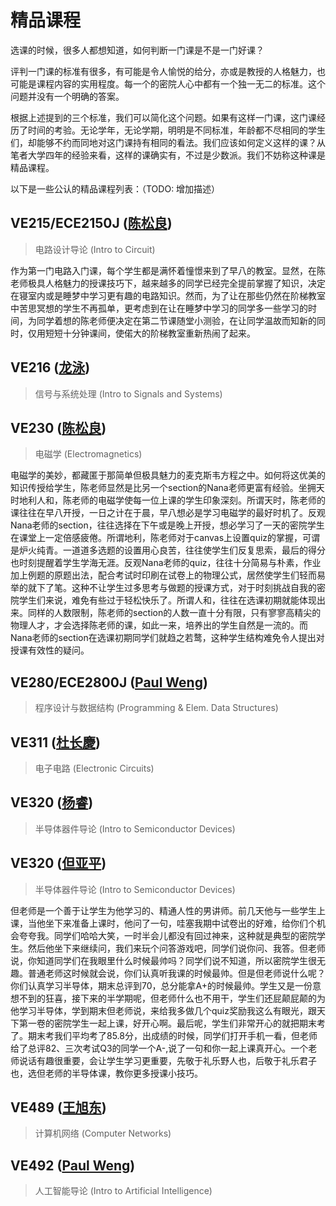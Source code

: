 # 精品课程

选课的时候，很多人都想知道，如何判断一门课是不是一门好课？

评判一门课的标准有很多，有可能是令人愉悦的给分，亦或是教授的人格魅力，也可能是课程内容的实用程度。每一个的密院人心中都有一个独一无二的标准。这个问题并没有一个明确的答案。

根据上述提到的三个标准，我们可以简化这个问题。如果有这样一门课，这门课经历了时间的考验。无论学年，无论学期，明明是不同标准，年龄都不尽相同的学生们，却能够不约而同地对这门课持有相同的看法。我们应该如何定义这样的课？从笔者大学四年的经验来看，这样的课确实有，不过是少数派。我们不妨称这种课是精品课程。

以下是一些公认的精品课程列表：（TODO: 增加描述）

## VE215/ECE2150J ([陈松良](https://www.ji.sjtu.edu.cn/cn/about/faculty-staff/faculty-directory/faculty-detail/83/))
> 电路设计导论 (Intro to Circuit)

作为第一门电路入门课，每个学生都是满怀着憧憬来到了早八的教室。显然，在陈老师极具人格魅力的授课技巧下，越来越多的同学已经完全提前掌握了知识，决定在寝室内或是睡梦中学习更有趣的电路知识。然而，为了让在那些仍然在阶梯教室中苦思冥想的学生不再孤单，更考虑到在让在睡梦中学习的同学多一些学习的时间，为同学着想的陈老师便决定在第二节课随堂小测验，在让同学温故而知新的同时，仅用短短十分钟课间，使偌大的阶梯教室重新热闹了起来。

## VE216 ([龙泳](https://www.ji.sjtu.edu.cn/cn/about/faculty-staff/faculty-directory/faculty-detail/102/))
> 信号与系统处理 (Intro to Signals and Systems)

## VE230 ([陈松良](https://www.ji.sjtu.edu.cn/cn/about/faculty-staff/faculty-directory/faculty-detail/83/))
> 电磁学 (Electromagnetics)

电磁学的美妙，都藏匿于那简单但极具魅力的麦克斯韦方程之中。如何将这优美的知识传授给学生，陈老师显然是比另一个section的Nana老师更富有经验。坐拥天时地利人和，陈老师的电磁学使每一位上课的学生印象深刻。所谓天时，陈老师的课往往在早八开授，一日之计在于晨，早八想必是学习电磁学的最好时机了。反观Nana老师的section，往往选择在下午或是晚上开授，想必学习了一天的密院学生在课堂上一定倍感疲倦。所谓地利，陈老师对于canvas上设置quiz的掌握，可谓是炉火纯青。一道道多选题的设置用心良苦，往往使学生们反复思索，最后的得分也时刻提醒着学生学海无涯。反观Nana老师的quiz，往往十分简易与朴素，作业加上例题的原题出法，配合考试时印刷在试卷上的物理公式，居然使学生们轻而易举的就下了笔。这种不让学生过多思考与做题的授课方式，对于时刻挑战自我的密院学生们来说，难免有些过于轻松快乐了。所谓人和，往往在选课初期就能体现出来。同样的人数限制，陈老师的section的人数一直十分有限，只有寥寥高精尖的物理人才，才会选择陈老师的课，如此一来，培养出的学生自然是一流的。而Nana老师的section在选课初期同学们就趋之若鹜，这种学生结构难免令人提出对授课有效性的疑问。

## VE280/ECE2800J ([Paul Weng](https://www.ji.sjtu.edu.cn/cn/about/faculty-staff/faculty-directory/faculty-detail/138/))
> 程序设计与数据结构 (Programming & Elem. Data Structures)

## VE311 ([杜长慶](https://www.ji.sjtu.edu.cn/cn/about/faculty-staff/faculty-directory/faculty-detail/126/))
> 电子电路 (Electronic Circuits)

## VE320 ([杨睿](https://www.ji.sjtu.edu.cn/cn/about/faculty-staff/faculty-directory/faculty-detail/147/))
> 半导体器件导论 (Intro to Semiconductor Devices)

## VE320 ([但亚平](https://www.ji.sjtu.edu.cn/cn/about/faculty-staff/faculty-directory/faculty-detail/86/))
> 半导体器件导论 (Intro to Semiconductor Devices)

但老师是一个善于让学生为他学习的、精通人性的男讲师。前几天他与一些学生上课，当他坐下来准备上课时，他问了一句，哇塞我期中试卷出的好难，给你们个机会夸夸我。同学们哈哈大笑，一时半会儿都没有回过神来，这种就是典型的密院学生。然后他坐下来继续问，我们来玩个问答游戏吧，同学们说你问、我答。但老师说，你知道同学们在我眼里什么时候最帅吗？同学们说不知道，所以密院学生很无趣。普通老师这时候就会说，你们认真听我课的时候最帅。但是但老师说什么呢？你们认真学习半导体，期末总评到70，总分能拿A+的时候最帅。学生又是一份意想不到的狂喜，接下来的半学期呢，但老师什么也不用干，学生们还屁颠屁颠的为他学习半导体，学到期末但老师说，来给我多做几个quiz奖励我这么有眼光，跟天下第一卷的密院学生一起上课，好开心啊。最后呢，学生们非常开心的就把期末考了。期末考我们平均考了85.8分，出成绩的时候，同学们打开手机一看，但老师给了总评82、三次考试Q3的同学一个A-,说了一句和你一起上课真开心。一个老师说话有趣很重要，会让学生学习更重要，先敬于礼乐野人也，后敬于礼乐君子也，选但老师的半导体课，教你更多授课小技巧。

## VE489 ([王旭东](https://www.ji.sjtu.edu.cn/cn/about/faculty-staff/faculty-directory/faculty-detail/136/))
> 计算机网络 (Computer Networks)

## VE492 ([Paul Weng](https://www.ji.sjtu.edu.cn/cn/about/faculty-staff/faculty-directory/faculty-detail/138/))
> 人工智能导论 (Intro to Artificial Intelligence)
